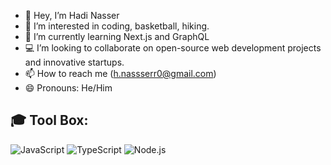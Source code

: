 - 👋 Hey, I’m Hadi Nasser
- 👀 I’m interested in coding, basketball, hiking. 
- 🌱 I’m currently learning Next.js and GraphQL 
- 💻 I’m looking to collaborate on open-source web development projects and innovative startups.
- 📫 How to reach me (h.nassserr0@gmail.com)
- 😄 Pronouns: He/Him

## 🎓 Tool Box:
  ![JavaScript](https://img.shields.io/badge/JavaScript-FFF100?style=for-the-badge&logo=javascript&logoColor=black&style=flat)
  ![TypeScript](https://img.shields.io/badge/TypeScript-006BFF?style=for-the-badge&logo=typescript&logoColor=black&style=flat)
  ![Node.js](https://img.shields.io/badge/Node.js-0000?style=for-the-badge&logo=node.js&logoColor=green&style=flat)


<!---
hnasserr/hnasserr is a ✨ special ✨ repository because its `README.md` (this file) appears on your GitHub profile.
You can click the Preview link to take a look at your changes.
--->
